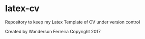 # latex-cv

Repository to keep my Latex Template of CV under version control

Created by Wanderson Ferreira
Copyright 2017
